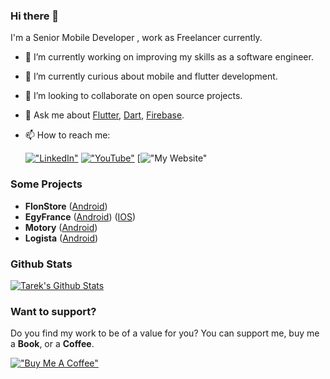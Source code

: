 ### Hi there 👋

I'm a Senior Mobile Developer , work as Freelancer currently.


- 🔭 I’m currently working on improving my skills as a software engineer.
- 🌱 I’m currently curious about mobile and flutter development.
- 👯 I’m looking to collaborate on open source projects.
- 💬 Ask me about [Flutter](https://flutter.dev), [Dart](https://dart.dev), [Firebase](https://firebase.google.com/).
- 📫 How to reach me:

  [!["LinkedIn"](https://img.shields.io/badge/LinkedIn-blue?style=flat&logo=linkedin&labelColor=blue)](www.linkedin.com/in/mostafa-borham/)
  [!["YouTube"](https://img.shields.io/youtube/channel/subscribers/UCMQeTJFwpvbeXjLPrd9_eQw?label=TarekAlabd&style=social)]([https://youtube.com/TarekAlabd](https://www.youtube.com/@mostafaborham9162/))
  [!["My Website"](https://mostaql.com/u/MostafaBorham)

  
### Some Projects
- **FlonStore** ([Android]([https://play.google.com/store/apps/details?id=net.megatrust.megaschoolingprod](https://play.google.com/store/apps/details?id=com.flonstores.app&hl=ar)))
- **EgyFrance** ([Android]([https://play.google.com/store/apps/details?id=net.megatrust.donationsApp](https://play.google.com/store/apps/details?id=com.abtechinternational.egyfrance))) ([IOS]([https://apps.apple.com/us/app/sanad-%D8%B3%D9%86%D8%AF/id1623141495](https://apps.apple.com/tt/app/egyfrance/id1580491537)))
- **Motory** ([Android]([https://play.google.com/store/apps/details?id=net.megatrust.megabooks](https://play.google.com/store/apps/details?id=com.motoreytime.app&fbclid=IwZXh0bgNhZW0CMTAAAR2C5cUG0GDUQSUx8yyG-HkwEN9sN_pED5FNqvQVvQxlsvDIDmmoMw_OqWo_aem_zftdtpES7qEWyrZptmZisw)))
- **Logista** ([Android]([https://play.google.com/store/apps/details?id=co.megatrust.jobs](https://play.google.com/store/apps/details?id=com.logistatime.app&fbclid=IwZXh0bgNhZW0CMTAAAR1XOZM-qFpMvbjxhh6CWW2sjcE2PuNdTu-HQg8yq0SBLnYYgSmdM0OJxIM_aem_lO2hT4VSwjMWBvHR_-BGoA)))

### Github Stats
[![Tarek's Github Stats](https://github-readme-stats.vercel.app/api?username=tarekalabd&count_private=true&theme=default&show_icons=true&&title_color=fff&icon_color=79ff97&text_color=9f9f9f&bg_color=151515)](https://github.com/tarekalabd)

### Want to support?
 
Do you find my work to be of a value for you?
You can support me, buy me a **Book**, or a **Coffee**.

[!["Buy Me A Coffee"](https://www.buymeacoffee.com/assets/img/custom_images/orange_img.png)](https://www.buymeacoffee.com/tarekalabd)
